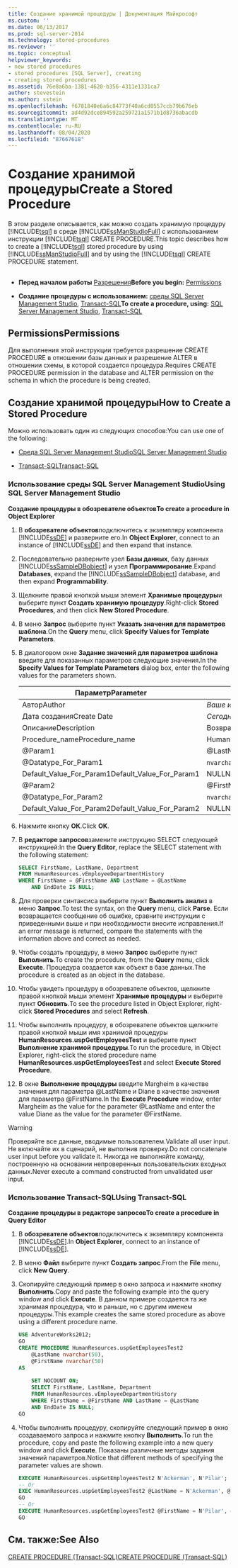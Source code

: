 ```yaml
---
title: Создание хранимой процедуры | Документация Майкрософт
ms.custom: ''
ms.date: 06/13/2017
ms.prod: sql-server-2014
ms.technology: stored-procedures
ms.reviewer: ''
ms.topic: conceptual
helpviewer_keywords:
- new stored procedures
- stored procedures [SQL Server], creating
- creating stored procedures
ms.assetid: 76e8a6ba-1381-4620-b356-4311e1331ca7
author: stevestein
ms.author: sstein
ms.openlocfilehash: f6781840e6a6c84773f40a6cd0557ccb79b676eb
ms.sourcegitcommit: ad4d92dce894592a259721a1571b1d8736abacdb
ms.translationtype: MT
ms.contentlocale: ru-RU
ms.lasthandoff: 08/04/2020
ms.locfileid: "87667618"
---
```

# <a name="create-a-stored-procedure"></a><span data-ttu-id="8e81b-102">Создание хранимой процедуры</span><span class="sxs-lookup"><span data-stu-id="8e81b-102">Create a Stored Procedure</span></span>
  <span data-ttu-id="8e81b-103">В этом разделе описывается, как можно создать хранимую процедуру [!INCLUDE[tsql](../../includes/tsql-md.md)] в среде [!INCLUDE[ssManStudioFull](../../includes/ssmanstudiofull-md.md)] с использованием инструкции [!INCLUDE[tsql](../../includes/tsql-md.md)] CREATE PROCEDURE.</span><span class="sxs-lookup"><span data-stu-id="8e81b-103">This topic describes how to create a [!INCLUDE[tsql](../../includes/tsql-md.md)] stored procedure by using [!INCLUDE[ssManStudioFull](../../includes/ssmanstudiofull-md.md)] and by using the [!INCLUDE[tsql](../../includes/tsql-md.md)] CREATE PROCEDURE statement.</span></span>  
  
##  <a name="Top"></a>   
-   <span data-ttu-id="8e81b-104">**Перед началом работы**  [Разрешения](#Permissions)</span><span class="sxs-lookup"><span data-stu-id="8e81b-104">**Before you begin:**  [Permissions](#Permissions)</span></span>  
  
-   <span data-ttu-id="8e81b-105">**Создание процедуры с использованием:**  [среды SQL Server Management Studio](#SSMSProcedure), [Transact-SQL](#TsqlProcedure)</span><span class="sxs-lookup"><span data-stu-id="8e81b-105">**To create a procedure, using:**  [SQL Server Management Studio](#SSMSProcedure), [Transact-SQL](#TsqlProcedure)</span></span>  
  
##  <a name="permissions"></a><a name="Permissions"></a> <span data-ttu-id="8e81b-106">Permissions</span><span class="sxs-lookup"><span data-stu-id="8e81b-106">Permissions</span></span>  
 <span data-ttu-id="8e81b-107">Для выполнения этой инструкции требуется разрешение CREATE PROCEDURE в отношении базы данных и разрешение ALTER в отношении схемы, в которой создается процедура.</span><span class="sxs-lookup"><span data-stu-id="8e81b-107">Requires CREATE PROCEDURE permission in the database and ALTER permission on the schema in which the procedure is being created.</span></span>  
  
##  <a name="how-to-create-a-stored-procedure"></a><a name="Procedures"></a> <span data-ttu-id="8e81b-108">Создание хранимой процедуры</span><span class="sxs-lookup"><span data-stu-id="8e81b-108">How to Create a Stored Procedure</span></span>  
 <span data-ttu-id="8e81b-109">Можно использовать один из следующих способов:</span><span class="sxs-lookup"><span data-stu-id="8e81b-109">You can use one of the following:</span></span>  
  
-   [<span data-ttu-id="8e81b-110">Среда SQL Server Management Studio</span><span class="sxs-lookup"><span data-stu-id="8e81b-110">SQL Server Management Studio</span></span>](#SSMSProcedure)  
  
-   [<span data-ttu-id="8e81b-111">Transact-SQL</span><span class="sxs-lookup"><span data-stu-id="8e81b-111">Transact-SQL</span></span>](#TsqlProcedure)  
  
###  <a name="using-sql-server-management-studio"></a><a name="SSMSProcedure"></a> <span data-ttu-id="8e81b-112">Использование среды SQL Server Management Studio</span><span class="sxs-lookup"><span data-stu-id="8e81b-112">Using SQL Server Management Studio</span></span>  
 <span data-ttu-id="8e81b-113">**Создание процедуры в обозревателе объектов**</span><span class="sxs-lookup"><span data-stu-id="8e81b-113">**To create a procedure in Object Explorer**</span></span>  
  
1.  <span data-ttu-id="8e81b-114">В **обозревателе объектов**подключитесь к экземпляру компонента [!INCLUDE[ssDE](../../includes/ssde-md.md)] и разверните его.</span><span class="sxs-lookup"><span data-stu-id="8e81b-114">In **Object Explorer**, connect to an instance of [!INCLUDE[ssDE](../../includes/ssde-md.md)] and then expand that instance.</span></span>  
  
2.  <span data-ttu-id="8e81b-115">Последовательно разверните узел **Базы данных**, базу данных [!INCLUDE[ssSampleDBobject](../../includes/sssampledbobject-md.md)] и узел **Программирование**.</span><span class="sxs-lookup"><span data-stu-id="8e81b-115">Expand **Databases**, expand the [!INCLUDE[ssSampleDBobject](../../includes/sssampledbobject-md.md)] database, and then expand **Programmability**.</span></span>  
  
3.  <span data-ttu-id="8e81b-116">Щелкните правой кнопкой мыши элемент **Хранимые процедуры**и выберите пункт **Создать хранимую процедуру**.</span><span class="sxs-lookup"><span data-stu-id="8e81b-116">Right-click **Stored Procedures**, and then click **New Stored Procedure**.</span></span>  
  
4.  <span data-ttu-id="8e81b-117">В меню **Запрос** выберите пункт **Указать значения для параметров шаблона**.</span><span class="sxs-lookup"><span data-stu-id="8e81b-117">On the **Query** menu, click **Specify Values for Template Parameters**.</span></span>  
  
5.  <span data-ttu-id="8e81b-118">В диалоговом окне **Задание значений для параметров шаблона** введите для показанных параметров следующие значения.</span><span class="sxs-lookup"><span data-stu-id="8e81b-118">In the **Specify Values for Template Parameters** dialog box, enter the following values for the parameters shown.</span></span>  
  
    |<span data-ttu-id="8e81b-119">Параметр</span><span class="sxs-lookup"><span data-stu-id="8e81b-119">Parameter</span></span>|<span data-ttu-id="8e81b-120">Значение</span><span class="sxs-lookup"><span data-stu-id="8e81b-120">Value</span></span>|  
    |---------------|-----------|  
    |<span data-ttu-id="8e81b-121">Автор</span><span class="sxs-lookup"><span data-stu-id="8e81b-121">Author</span></span>|<span data-ttu-id="8e81b-122">*Ваше имя*</span><span class="sxs-lookup"><span data-stu-id="8e81b-122">*Your name*</span></span>|  
    |<span data-ttu-id="8e81b-123">Дата создания</span><span class="sxs-lookup"><span data-stu-id="8e81b-123">Create Date</span></span>|<span data-ttu-id="8e81b-124">*Сегодняшняя дата*</span><span class="sxs-lookup"><span data-stu-id="8e81b-124">*Today's date*</span></span>|  
    |<span data-ttu-id="8e81b-125">Описание</span><span class="sxs-lookup"><span data-stu-id="8e81b-125">Description</span></span>|<span data-ttu-id="8e81b-126">Возвращает данные о сотрудниках.</span><span class="sxs-lookup"><span data-stu-id="8e81b-126">Returns employee data.</span></span>|  
    |<span data-ttu-id="8e81b-127">Procedure_name</span><span class="sxs-lookup"><span data-stu-id="8e81b-127">Procedure_name</span></span>|<span data-ttu-id="8e81b-128">HumanResources.uspGetEmployeesTest</span><span class="sxs-lookup"><span data-stu-id="8e81b-128">HumanResources.uspGetEmployeesTest</span></span>|  
    |@Param1|@LastName|  
    |@Datatype_For_Param1|<span data-ttu-id="8e81b-129">`nvarchar`(50)</span><span class="sxs-lookup"><span data-stu-id="8e81b-129">`nvarchar`(50)</span></span>|  
    |<span data-ttu-id="8e81b-130">Default_Value_For_Param1</span><span class="sxs-lookup"><span data-stu-id="8e81b-130">Default_Value_For_Param1</span></span>|<span data-ttu-id="8e81b-131">NULL</span><span class="sxs-lookup"><span data-stu-id="8e81b-131">NULL</span></span>|  
    |@Param2|@FirstName|  
    |@Datatype_For_Param2|<span data-ttu-id="8e81b-132">`nvarchar`(50)</span><span class="sxs-lookup"><span data-stu-id="8e81b-132">`nvarchar`(50)</span></span>|  
    |<span data-ttu-id="8e81b-133">Default_Value_For_Param2</span><span class="sxs-lookup"><span data-stu-id="8e81b-133">Default_Value_For_Param2</span></span>|<span data-ttu-id="8e81b-134">NULL</span><span class="sxs-lookup"><span data-stu-id="8e81b-134">NULL</span></span>|  
  
6.  <span data-ttu-id="8e81b-135">Нажмите кнопку **ОК**.</span><span class="sxs-lookup"><span data-stu-id="8e81b-135">Click **OK**.</span></span>  
  
7.  <span data-ttu-id="8e81b-136">В **редакторе запросов**замените инструкцию SELECT следующей инструкцией:</span><span class="sxs-lookup"><span data-stu-id="8e81b-136">In the **Query Editor**, replace the SELECT statement with the following statement:</span></span>  
  
    ```sql  
    SELECT FirstName, LastName, Department  
    FROM HumanResources.vEmployeeDepartmentHistory  
    WHERE FirstName = @FirstName AND LastName = @LastName  
        AND EndDate IS NULL;  
    ```  
  
8.  <span data-ttu-id="8e81b-137">Для проверки синтаксиса выберите пункт **Выполнить анализ** в меню **Запрос**.</span><span class="sxs-lookup"><span data-stu-id="8e81b-137">To test the syntax, on the **Query** menu, click **Parse**.</span></span> <span data-ttu-id="8e81b-138">Если возвращается сообщение об ошибке, сравните инструкции с приведенными выше и при необходимости внесите исправления.</span><span class="sxs-lookup"><span data-stu-id="8e81b-138">If an error message is returned, compare the statements with the information above and correct as needed.</span></span>  
  
9. <span data-ttu-id="8e81b-139">Чтобы создать процедуру, в меню **Запрос** выберите пункт **Выполнить**.</span><span class="sxs-lookup"><span data-stu-id="8e81b-139">To create the procedure, from  the **Query** menu, click **Execute**.</span></span> <span data-ttu-id="8e81b-140">Процедура создается как объект в базе данных.</span><span class="sxs-lookup"><span data-stu-id="8e81b-140">The procedure is created as an object in the database.</span></span>  
  
10. <span data-ttu-id="8e81b-141">Чтобы увидеть процедуру в обозревателе объектов, щелкните правой кнопкой мыши элемент **Хранимые процедуры** и выберите пункт **Обновить**.</span><span class="sxs-lookup"><span data-stu-id="8e81b-141">To see the procedure listed in Object Explorer, right-click **Stored Procedures** and select **Refresh**.</span></span>  
  
11. <span data-ttu-id="8e81b-142">Чтобы выполнить процедуру, в обозревателе объектов щелкните правой кнопкой мыши имя хранимой процедуры **HumanResources.uspGetEmployeesTest** и выберите пункт **Выполнение хранимой процедуры**.</span><span class="sxs-lookup"><span data-stu-id="8e81b-142">To run the procedure, in Object Explorer, right-click the stored procedure name **HumanResources.uspGetEmployeesTest** and select **Execute Stored Procedure**.</span></span>  
  
12. <span data-ttu-id="8e81b-143">В окне **Выполнение процедуры** введите Margheim в качестве значения для параметра @LastName и Diane в качестве значения для параметра @FirstName.</span><span class="sxs-lookup"><span data-stu-id="8e81b-143">In the **Execute Procedure** window, enter Margheim as the value for the parameter @LastName and enter the value Diane as the value for the parameter @FirstName.</span></span>  
  
> [!WARNING]  
>  <span data-ttu-id="8e81b-144">Проверяйте все данные, вводимые пользователем.</span><span class="sxs-lookup"><span data-stu-id="8e81b-144">Validate all user input.</span></span> <span data-ttu-id="8e81b-145">Не включайте их в сценарий, не выполнив проверку.</span><span class="sxs-lookup"><span data-stu-id="8e81b-145">Do not concatenate user input before you validate it.</span></span> <span data-ttu-id="8e81b-146">Никогда не выполняйте команду, построенную на основании непроверенных пользовательских входных данных.</span><span class="sxs-lookup"><span data-stu-id="8e81b-146">Never execute a command constructed from unvalidated user input.</span></span>  
  
###  <a name="using-transact-sql"></a><a name="TsqlProcedure"></a> <span data-ttu-id="8e81b-147">Использование Transact-SQL</span><span class="sxs-lookup"><span data-stu-id="8e81b-147">Using Transact-SQL</span></span>  
 <span data-ttu-id="8e81b-148">**Создание процедуры в редакторе запросов**</span><span class="sxs-lookup"><span data-stu-id="8e81b-148">**To create a procedure in Query Editor**</span></span>  
  
1.  <span data-ttu-id="8e81b-149">В **обозревателе объектов**подключитесь к экземпляру компонента [!INCLUDE[ssDE](../../includes/ssde-md.md)].</span><span class="sxs-lookup"><span data-stu-id="8e81b-149">In **Object Explorer**, connect to an instance of [!INCLUDE[ssDE](../../includes/ssde-md.md)].</span></span>  
  
2.  <span data-ttu-id="8e81b-150">В меню **Файл** выберите пункт **Создать запрос**.</span><span class="sxs-lookup"><span data-stu-id="8e81b-150">From the **File** menu, click **New Query**.</span></span>  
  
3.  <span data-ttu-id="8e81b-151">Скопируйте следующий пример в окно запроса и нажмите кнопку **Выполнить**.</span><span class="sxs-lookup"><span data-stu-id="8e81b-151">Copy and paste the following example into the query window and click **Execute**.</span></span> <span data-ttu-id="8e81b-152">В данном примере создается та же хранимая процедура, что и раньше, но с другим именем процедуры.</span><span class="sxs-lookup"><span data-stu-id="8e81b-152">This example creates the same stored procedure as above using a different procedure name.</span></span>  
  
    ```sql
    USE AdventureWorks2012;  
    GO  
    CREATE PROCEDURE HumanResources.uspGetEmployeesTest2   
        @LastName nvarchar(50),   
        @FirstName nvarchar(50)   
    AS
  
        SET NOCOUNT ON;  
        SELECT FirstName, LastName, Department  
        FROM HumanResources.vEmployeeDepartmentHistory  
        WHERE FirstName = @FirstName AND LastName = @LastName  
        AND EndDate IS NULL;  
    GO
    ```  
  
4.  <span data-ttu-id="8e81b-153">Чтобы выполнить процедуру, скопируйте следующий пример в окно создаваемого запроса и нажмите кнопку **Выполнить**.</span><span class="sxs-lookup"><span data-stu-id="8e81b-153">To run the procedure, copy and paste the following example into a new query window and click **Execute**.</span></span> <span data-ttu-id="8e81b-154">Показаны различные методы задания значений параметров.</span><span class="sxs-lookup"><span data-stu-id="8e81b-154">Notice that different methods of specifying the parameter values are shown.</span></span>  
  
    ```sql
    EXECUTE HumanResources.uspGetEmployeesTest2 N'Ackerman', N'Pilar';  
    -- Or  
    EXEC HumanResources.uspGetEmployeesTest2 @LastName = N'Ackerman', @FirstName = N'Pilar';  
    GO  
    -- Or  
    EXECUTE HumanResources.uspGetEmployeesTest2 @FirstName = N'Pilar', @LastName = N'Ackerman';  
    GO
    ```  
  
## <a name="see-also"></a><span data-ttu-id="8e81b-155">См. также:</span><span class="sxs-lookup"><span data-stu-id="8e81b-155">See Also</span></span>  
 [<span data-ttu-id="8e81b-156">CREATE PROCEDURE (Transact-SQL)</span><span class="sxs-lookup"><span data-stu-id="8e81b-156">CREATE PROCEDURE &#40;Transact-SQL&#41;</span></span>](/sql/t-sql/statements/create-procedure-transact-sql)  
  